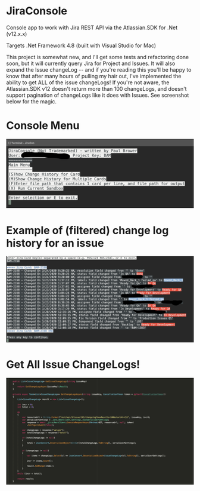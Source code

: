 # JiraConsole
Console app to work with Jira REST API via the Atlassian.SDK for .Net (v12.x.x)

Targets .Net Framework 4.8 (built with Visual Studio for Mac)

This project is somewhat new, and I'll get some tests and refactoring done soon, but it will currently query Jira for Project and Issues. It will also expand the Issue changeLog -- and if you're reading this you'll be happy to know that after many hours of pulling my hair out, I've implemented the ability to get ALL of the issue changeLogs! If you're not aware, the Atlassian.SDK v12 doesn't return more than 100 changeLogs, and doesn't support pagination of changeLogs like it does with Issues. See screenshot below for the magic.

# Console Menu
![img](https://github.com/lopperman/JiraConsole/blob/master/JiraConsole_Brower/misc/ConsoleMenu1.png)

# Example of (filtered) change log history for an issue
![img](https://github.com/lopperman/JiraConsole/blob/master/JiraConsole_Brower/misc/ShowChangeLogHistory.png)

# Get All Issue ChangeLogs!
![img](https://github.com/lopperman/JiraConsole/blob/master/JiraConsole_Brower/misc/GetALLIssueChangeLogs.png)
